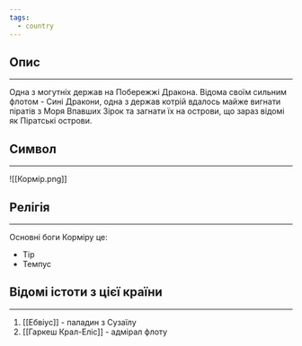 ```yaml
---
tags:
  - country
---
```

## Опис
---
Одна з могутніх держав на Побережжі Дракона. Відома своїм сильним флотом - Сині Дракони, одна з держав котрій вдалось майже вигнати піратів з Моря Впавших Зірок та загнати їх на острови, що зараз відомі як Піратські острови.  

## Символ
---
![[Кормір.png]]


## Релігія
---
Основні боги Корміру це:  

- Тір
- Темпус

## Відомі істоти з цієї країни
---
1. [[Ебвіус]] - паладин з Сузаїлу  
2. [[Гаркеш Крал-Еліс]] - адмірал флоту  
